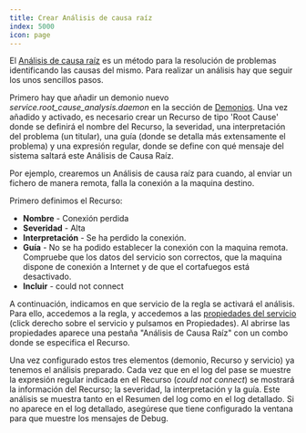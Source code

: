 ```yaml
---
title: Crear Análisis de causa raíz
index: 5000
icon: page
---
```


El [Análisis de causa raíz](/concepts/root-cause-analysis) es un método para la resolución de problemas identificando
las causas del mismo. Para realizar un análisis hay que seguir los unos sencillos pasos.

Primero hay que añadir un demonio nuevo *service.root_cause_analysis.daemon* en la sección de [Demonios](/admin/daemon).
Una vez añadido y activado, es necesario crear un Recurso de tipo 'Root Cause' donde se definirá el nombre del Recurso,
la severidad, una interpretación del problema (un titular), una guía (donde se detalla más extensamente el problema)
y una expresión regular, donde se define con qué mensaje del sistema saltará este Análisis de Causa Raíz.

Por ejemplo, crearemos un Análisis de causa raíz para cuando, al enviar un fichero de manera remota, falla la conexión
a la maquina destino.

Primero definimos el Recurso:

- **Nombre** - Conexión perdida
- **Severidad** - Alta
- **Interpretación** - Se ha perdido la conexión.
- **Guía** - No se ha podido establecer la conexión con la maquina remota. Compruebe que los datos del servicio son
  correctos, que la maquina dispone de conexión a Internet y de que el cortafuegos está desactivado.
- **Incluir** - could not connect

A continuación, indicamos en que servicio de la regla se activará el análisis.  Para ello, accedemos a la regla,
y accedemos a las [propiedades del servicio](/rules/rule-palette) (click derecho sobre el servicio y pulsamos en
Propiedades). Al abrirse las propiedades aparece una pestaña "Análisis de Causa Raíz" con un combo donde se especifica
el Recurso.

Una vez configurado estos tres elementos (demonio, Recurso y servicio) ya tenemos el análisis preparado. Cada vez que en
el log del pase se muestre la expresión regular indicada en el Recurso (*could not connect*) se mostrará la información
del Recurso; la severidad, la interpretación y la guía. Este análisis se muestra tanto en el Resumen del log como en el
log detallado. Si no aparece en el log detallado, asegúrese que tiene configurado la ventana para que muestre los
mensajes de Debug.
